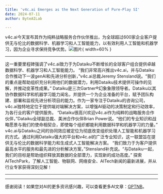 ```yaml
---
title: 'v4c.ai Emerges as the Next Generation of Pure-Play SI'
date: 2024-07-11
author: ByteAILab

---
```


v4c.ai今天宣布其作为纯粹战略服务合作伙伴推出，为全球超过600家企业客户提供无与伦比的数据科学、机器学习和人工智能能力，以有效利用人工智能和机器学习，因为企业寻求保持竞争优势。![图片](https://ai-techpark.com/wp-content/uploads/2024/07/v4c-960x540.jpg){ width=60% }

---
这一重要里程碑强调了v4c.ai致力于为Dataiku不断增长的全球客户组合提供卓越数据科学、机器学习和人工智能能力。
“我们非常高兴推出v4c.ai，并与Dataiku合作推动下一波genAI和先进分析创新，”v4c.ai总裁Jeremy Stensland说。“我们的重点是帮助组织充分利用他们的数据潜力，利用Dataiku技术提供可操作的见解，并推动变革性成果。”
Dataiku是三次Gartner®幻象象限领导者。Dataiku以其协作数据科学和机器学习能力闻名，并提供一个为企业准备的平台，赋予团队构建、部署和监视先进分析项目的能力。作为一家专注于Dataiku的咨询公司，v4c.ai独特地定位于提供端对端解决方案，以增强AI驱动的决策制定和行动效率，为各行业的客户提供服务。
“Dataiku很高兴欢迎v4c.ai作为纯粹的战略服务合作伙伴，”Dataiku全球副总裁、美洲合作伙伴Brian Power说。“他们的专业知识和战略愿景与我们的使命相契合，即使每个组织都能利用数据科学和机器学习的力量。”
v4c.ai与Dataiku之间的协同效应被定位为彻底改变组织处理人工智能和机器学习的方式。通过利用Dataiku强大的平台和v4c.ai的广泛专业知识，这一联盟旨在提供无与伦比的数据科学能力和生成式人工智能解决方案。
“我们致力于为客户提供最高水平的服务和最先进的分析解决方案，”Stensland补充说。“与Dataiku一起，我们的目标是帮助组织释放其数据的全部潜力，实现新的成功高度。”
探索AITechPark，了解人工智能、物联网、网络安全、AITech新闻的最新进展，并从行业专家获得深刻见解！

---
---
感谢阅读！如果您对AI的更多资讯感兴趣，可以查看更多AI文章：[GPTNB](https://gptnb.com)。